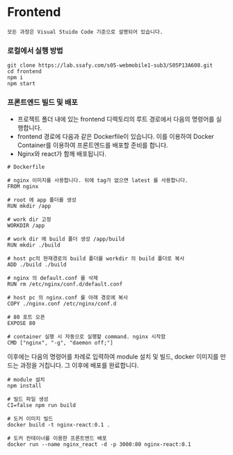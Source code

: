 # Frontend

```
모든 과정은 Visual Stuido Code 기준으로 설명되어 있습니다.
```

### 로컬에서 실행 방법

```
git clone https://lab.ssafy.com/s05-webmobile1-sub3/S05P13A608.git
cd frontend
npm i
npm start
```

### 프론트엔드 빌드 및 배포

- 프로젝트 폴더 내에 있는 frontend 디렉토리의 루트 경로에서 다음의 명령어를 실행합니다.
- frontend 경로에 다음과 같은 Dockerfile이 있습니다. 이를 이용하여 Docker Container를 이용하여 프론트엔드를 배포할 준비를 합니다.
- Nginx와 react가 함께 배포됩니다.

```shell
# Dockerfile

# nginx 이미지를 사용합니다. 뒤에 tag가 없으면 latest 를 사용합니다.
FROM nginx

# root 에 app 폴더를 생성
RUN mkdir /app

# work dir 고정
WORKDIR /app

# work dir 에 build 폴더 생성 /app/build
RUN mkdir ./build

# host pc의 현재경로의 build 폴더를 workdir 의 build 폴더로 복사
ADD ./build ./build

# nginx 의 default.conf 를 삭제
RUN rm /etc/nginx/conf.d/default.conf

# host pc 의 nginx.conf 를 아래 경로에 복사
COPY ./nginx.conf /etc/nginx/conf.d

# 80 포트 오픈
EXPOSE 80

# container 실행 시 자동으로 실행할 command. nginx 시작함
CMD ["nginx", "-g", "daemon off;"]
```

이후에는 다음의 명령어를 차례로 입력하여 module 설치 및 빌드, docker 이미지를 만드는 과정을 거칩니다. 그 이후에 배포를 완료합니다.

```shell
# module 설치
npm install

# 빌드 파일 생성
CI=false npm run build

# 도커 이미지 빌드
docker build -t nginx-react:0.1 .

# 도커 컨테이너를 이용한 프론트엔드 배포
docker run --name nginx_react -d -p 3000:80 nginx-react:0.1
```

 
